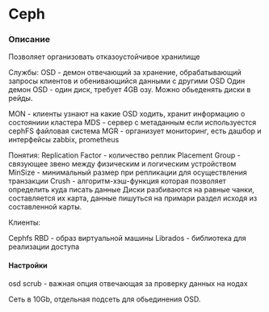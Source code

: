 # Ceph

### Описание
Позволяет организовать отказоустойчивое хранилище

Службы:
OSD - демон отвечающий за хранение, обрабатывающий запросы клиентов и обенивающийся данными с другими OSD
Один демон OSD - один диск, требует 4GB озу. Можно обьеденять диски в рейды.

MON - клиенты узнают на какие OSD ходить, хранит информацию о состояниии кластера
MDS - сервер с метаданным если используестся cephFS файловая система
MGR - организует мониторинг, есть дашбор и интерфейсы zabbix, prometheus


Понятия:
Replication Factor - количество реплик
Placement Group - связующее звено между физическим и логическим устройством
MinSize - минимальный размер при репликации для осуществления транзакции
Crush - алгоритм-хэш-функция которая позволяет определить куда писать данные
Диски разбиваются на равные чанки, составляется их карта, данные пишуться на примари раздел исходя из составленной карты.






Клиенты:

Cephfs
RBD - образ виртуальной машины
Librados - библиотека для реализации доступа



#### Настройки

osd scrub - важная опция отвечающая за проверку данных на нодах

Сеть в 10Gb, отдельная подсеть для обьединения OSD.

